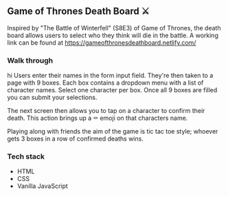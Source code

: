 ## Game of Thrones Death Board ⚔️

Inspired by "The Battle of Winterfell" (S8E3) of Game of Thrones, the death board allows users to select who they think will die in the battle. A working link can be found at https://gameofthronesdeathboard.netlify.com/

### Walk through
hi
Users enter their names in the form input field. They're then taken to a page with 9 boxes. Each box contains a dropdown menu with a list of character names. Select one character per box. Once all 9 boxes are filled you can submit your selections. 

The next screen then allows you to tap on a character to confirm their death. This action brings up a ⚰️ emoji on that characters name. 

Playing along with friends the aim of the game is tic tac toe style; whoever gets 3 boxes in a row of confirmed deaths wins.

### Tech stack 
- HTML 
- CSS 
- Vanilla JavaScript